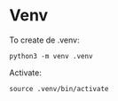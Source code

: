 # Venv

To create de .venv:

```
python3 -m venv .venv
```

Activate:

```
source .venv/bin/activate
```